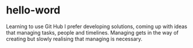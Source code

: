 # hello-word
Learning to use Git Hub
I prefer developing solutions, coming up with ideas that managing tasks, people and timelines.  Managing gets in the way of creating but slowly realising that managing is necessary.
